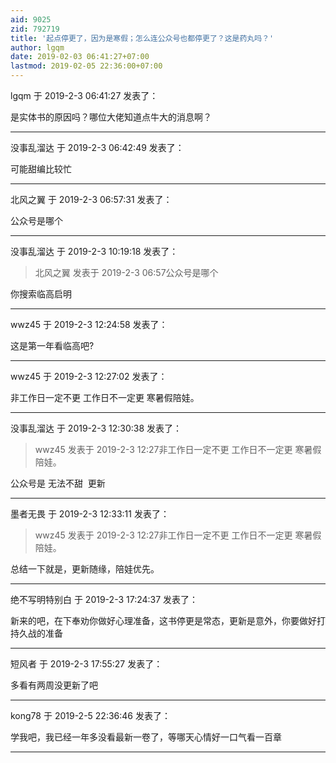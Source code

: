 ```yaml
---
aid: 9025
zid: 792719
title: '起点停更了，因为是寒假；怎么连公众号也都停更了？这是药丸吗？'
author: lgqm
date: 2019-02-03 06:41:27+07:00
lastmod: 2019-02-05 22:36:00+07:00
---
```


lgqm 于 2019-2-3 06:41:27 发表了：

是实体书的原因吗？哪位大佬知道点牛大的消息啊？

---------

没事乱溜达 于 2019-2-3 06:42:49 发表了：

可能甜编比较忙

---------

北风之翼 于 2019-2-3 06:57:31 发表了：

公众号是哪个

---------

没事乱溜达 于 2019-2-3 10:19:18 发表了：

> 北风之翼 发表于 2019-2-3 06:57公众号是哪个



你搜索临高启明

---------

wwz45 于 2019-2-3 12:24:58 发表了：

这是第一年看临高吧?

---------

wwz45 于 2019-2-3 12:27:02 发表了：

非工作日一定不更 工作日不一定更 寒暑假陪娃。

---------

没事乱溜达 于 2019-2-3 12:30:38 发表了：

> wwz45 发表于 2019-2-3 12:27非工作日一定不更 工作日不一定更 寒暑假陪娃。



公众号是 无法不甜  更新

---------

墨者无畏 于 2019-2-3 12:33:11 发表了：

> wwz45 发表于 2019-2-3 12:27非工作日一定不更 工作日不一定更 寒暑假陪娃。



总结一下就是，更新随缘，陪娃优先。

---------

绝不写明特别白 于 2019-2-3 17:24:37 发表了：

新来的吧，在下奉劝你做好心理准备，这书停更是常态，更新是意外，你要做好打持久战的准备

---------

短风者 于 2019-2-3 17:55:27 发表了：

多看有两周没更新了吧

---------

kong78 于 2019-2-5 22:36:46 发表了：

学我吧，我已经一年多没看最新一卷了，等哪天心情好一口气看一百章

---------

